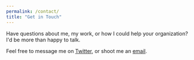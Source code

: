 ```yaml
---
permalink: /contact/
title: "Get in Touch"
---
```


Have questions about me, my work, or how I could help your organization? I'd be more than happy to talk.

Feel free to message me on [Twitter](https://twitter.com/CL_Rothschild), or shoot me an [email](mailto:connor@rice.edu).
